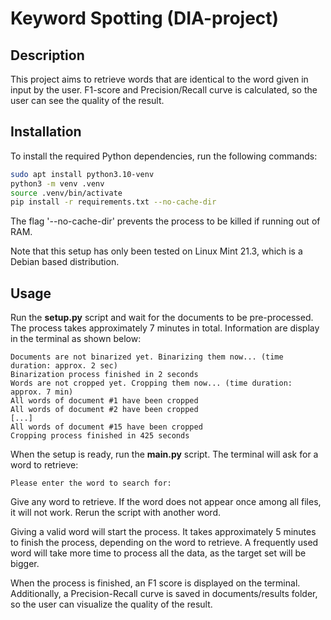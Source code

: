# Keyword Spotting (DIA-project)

## Description
This project aims to retrieve words that are identical to the word given in input by the user.
F1-score and Precision/Recall curve is calculated, so the user can see the quality of the result.

## Installation
To install the required Python dependencies, run the following commands:

```bash
sudo apt install python3.10-venv
python3 -m venv .venv
source .venv/bin/activate
pip install -r requirements.txt --no-cache-dir
```
The flag '--no-cache-dir' prevents the process to be killed if running out of RAM.

Note that this setup has only been tested on Linux Mint 21.3, which is a Debian based distribution.
## Usage
Run the **setup.py** script and wait for the documents to be pre-processed.
The process takes approximately 7 minutes in total.
Information are display in the terminal as shown below:

```text
Documents are not binarized yet. Binarizing them now... (time duration: approx. 2 sec)
Binarization process finished in 2 seconds
Words are not cropped yet. Cropping them now... (time duration: approx. 7 min)
All words of document #1 have been cropped
All words of document #2 have been cropped
[...]
All words of document #15 have been cropped
Cropping process finished in 425 seconds
```

When the setup is ready, run the **main.py** script. The terminal will ask for a word to retrieve:

```text
Please enter the word to search for:
```
Give any word to retrieve. If the word does not appear once among all files, it will not work. Rerun the script with another word.

Giving a valid word will start the process. It takes approximately 5 minutes to finish the process, depending on the word to retrieve. A frequently used word will take more time to process all the data, as the target set will be bigger.

When the process is finished, an F1 score is displayed on the terminal. Additionally, a Precision-Recall curve is saved in documents/results folder, so the user can visualize the quality of the result.

